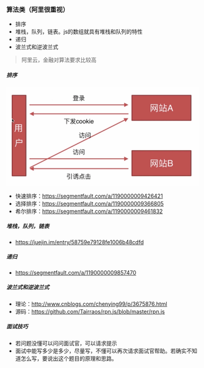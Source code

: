 ### 算法类（阿里很重视）
- 排序
- 堆栈，队列，链表。js的数组就具有堆栈和队列的特性
- 递归
- 波兰式和逆波兰式

> 阿里云，金融对算法要求比较高

##### 排序

<img src="./alcom.png">
 
- 快速排序：https://segmentfault.com/a/1190000009426421
- 选择排序：https://segmentfault.com/a/1190000009366805
- 希尔排序：https://segmentfault.com/a/1190000009461832

##### 堆栈，队列，链表
- https://juejin.im/entry/58759e79128fe1006b48cdfd

##### 递归
- https://segmentfault.com/a/1190000009857470

##### 波兰式和逆波兰式
- 理论：http://www.cnblogs.com/chenying99/p/3675876.html
- 源码：https://github.com/Tairraos/rpn.js/blob/master/rpn.js

##### 面试技巧
- 若问题没懂可以问问面试官，可以请求提示
- 面试中能写多少是多少，尽量写，不懂可以再次请求面试官帮助。若确实不知道怎么写，要说出这个题目的原理和思路。
